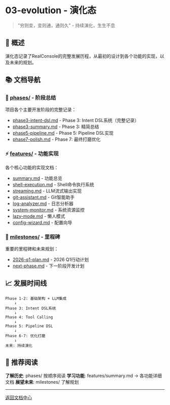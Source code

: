 # 03-evolution - 演化态

> "穷则变，变则通，通则久" - 持续演化，生生不息

## 📖 概述

演化态记录了RealConsole的完整发展历程，从最初的设计到各个功能的实现，以及未来的规划。

## 📚 文档导航

### 📅 [phases/](phases/) - 阶段总结

项目各个主要开发阶段的完整记录：

- [phase3-intent-dsl.md](phases/phase3-intent-dsl.md) - Phase 3: Intent DSL系统（完整记录）
- [phase3-summary.md](phases/phase3-summary.md) - Phase 3: 精简总结
- [phase5-pipeline.md](phases/phase5-pipeline.md) - Phase 5: Pipeline DSL实现
- [phase7-polish.md](phases/phase7-polish.md) - Phase 7: 最终打磨优化

### ⚡ [features/](features/) - 功能实现

各个核心功能的实现文档：

- [summary.md](features/summary.md) - 功能总览
- [shell-execution.md](features/shell-execution.md) - Shell命令执行系统
- [streaming.md](features/streaming.md) - LLM流式输出实现
- [git-assistant.md](features/git-assistant.md) - Git智能助手
- [log-analyzer.md](features/log-analyzer.md) - 日志分析器
- [system-monitor.md](features/system-monitor.md) - 系统资源监控
- [lazy-mode.md](features/lazy-mode.md) - 懒人模式
- [config-wizard.md](features/config-wizard.md) - 配置向导

### 🎯 [milestones/](milestones/) - 里程碑

重要的里程碑和未来规划：

- [2026-q1-plan.md](milestones/2026-q1-plan.md) - 2026 Q1行动计划
- [next-phase.md](milestones/next-phase.md) - 下一阶段开发计划

## 📈 发展时间线

```
Phase 1-2: 基础架构 + LLM集成
    ↓
Phase 3: Intent DSL系统
    ↓
Phase 4: Tool Calling
    ↓
Phase 5: Pipeline DSL
    ↓
Phase 6-7: 优化打磨
    ↓
未来: 持续演化
```

## 🎯 推荐阅读

**了解历史**: phases/ 按顺序阅读
**学习功能**: features/summary.md → 各功能详细文档
**展望未来**: milestones/ 了解规划

---

[返回文档中心](../README.md)
